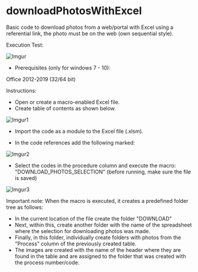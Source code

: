 # downloadPhotosWithExcel
Basic code to download photos from a web/portal with Excel using a referential link, the photo must be on the web (own sequential style).

Execution Test:

![Imgur](https://i.imgur.com/060vIHr.gif)

* Prerequisites (only for windows 7 - 10):

Office 2012-2019 (32/64 bit)


Instructions:

* Open or create a macro-enabled Excel file.
* Create table of contents as shown below.

![Imgur1](https://i.imgur.com/gvOJ8Ov.png)


* Import the code as a module to the Excel file (.xlsm).

* In the code references add the following marked:

![Imgur2](https://i.imgur.com/YXZphpC.png)

* Select the codes in the procedure column and execute the macro: "DOWNLOAD_PHOTOS_SELECTION" (before running, make sure the file is saved)

![Imgur3](https://i.imgur.com/060vIHr.gif)

Important note: When the macro is executed, it creates a predefined folder tree as follows:
  - In the current location of the file create the folder "DOWNLOAD"
  - Next, within this, create another folder with the name of the spreadsheet where the selection for downloading photos was made.
  - Finally, in this folder, individually create folders with photos from the "Process" column of the previously created table.
  - The images are created with the name of the header where they are found in the table and are assigned to the folder that was created with the process number/code.

